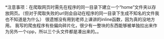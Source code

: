 *注意事项：在爬取网页时需先在程序的同一目录下建立一个“home”文件夹以存放网页。（但对于爬取失败的url则会自动在程序的同一目录下生成不知名的文件我也不知道是为什么）
很遗憾没有用到老师上课讲的inline函数，因为真的没地方用。
我写的爬虫程序有些偏向碎片化，很少有一整块的东西能够被单独拉出来作为另外一个cpp，所以三个头文件都是凑出来的。。
